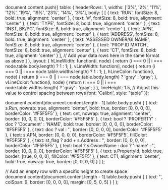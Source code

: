 
document.content.push({
    table: {
        headerRows: 1,
        widths: ['3%', '2%', '11%', '12%', '19%', '19%', '23%', '14%', '3%'],
        body: [
            [
                { text: 'RUN', fontSize: 8, bold: true, alignment: 'center' },
                { text: '#', fontSize: 8, bold: true, alignment: 'center' },
                { text: 'TYPE', fontSize: 8, bold: true, alignment: 'center' },
                { text: 'INST, BK/PG', fontSize: 8, bold: true, alignment: 'center' },
                { text: 'APN', fontSize: 8, bold: true, alignment: 'center' },
                { text: 'ADDRESS', fontSize: 8, bold: true, alignment: 'center' },
                { text: 'ASSESSED OWNER/GI NAME', fontSize: 8, bold: true, alignment: 'center' },
                { text: 'PROP ID MATCH', fontSize: 8, bold: true, alignment: 'center' },
                { text: 'CT', fontSize: 8, bold: true, alignment: 'center' }
            ],
            // Add your data rows here in the same format as above
        ]
    },
    layout: {
        hLineWidth: function(i, node) {
            return (i === 0 || i === node.table.body.length) ? 1 : 1;
        },
        vLineWidth: function(i, node) {
            return (i === 0 || i === node.table.widths.length) ? 1 : 1;
        },
        hLineColor: function(i, node) {
            return (i === 0 || i === node.table.body.length) ? 'gray' : 'gray';
        },
        vLineColor: function(i, node) {
            return (i === 0 || i === node.table.widths.length) ? 'gray' : 'gray';
        }
    },
    lineHeight: 1.5,  // Adjust this value to control spacing between rows
    font: 'Calibri',
    style: "table"
});



document.content[document.content.length - 1].table.body.push(
    [
        { text: s.Run, nowrap: true, alignment: 'center', bold: true, border: [0, 0, 0, 0], borderColor: '#F5F5F5' },
        { text: cnt, nowrap: true, alignment: 'center', border: [0, 0, 0, 0], borderColor: '#F5F5F5' },
        { text: bool ? 'PROPERTY' : doc ? 'Document' : 'NAME', bold: true, border: [0, 0, 0, 0], borderColor: '#F5F5F5' },
        { text: doc ? val : '', border: [0, 0, 0, 0], borderColor: '#F5F5F5' },
        { text: s.APN, border: [0, 0, 0, 0], borderColor: '#F5F5F5', fillColor: '#F5F5F5' },
        { text: st_flag ? add + s.Address : '', border: [0, 0, 0, 0], borderColor: '#F5F5F5' },
        { text: bool ? s.OwnerName : doc ? ':name' : '', border: [0, 0, 0, 0], borderColor: '#F5F5F5' },
        { text: s.PropertyId, bold: true, border: [true, 0, 0, 0], fillColor: '#F5F5F5' },
        { text: CT1, alignment: 'center', bold: true, nowrap: true, border: [0, 0, 0, 0] }
    ]
);

// Add an empty row with a specific height to create space
document.content[document.content.length - 1].table.body.push(
    [
        { text: '', colSpan: 9, border: [0, 0, 0, 0], margin: [0, 5, 0, 5] }
    ]
);
